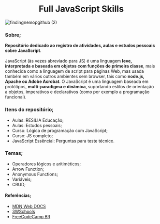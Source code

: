 <h1 align="center"> Full JavaScript Skills</h1> 

![findingnemopgithub (2)](https://user-images.githubusercontent.com/101408372/165160320-145f469f-5096-44e2-bda1-a17fbc8bef9d.png)


### **Sobre**;<br>
**Repositório dedicado ao registro de atividades, aulas e estudos pessoais sobre JavaScript.** <br><br>
JavaScript (às vezes abreviado para JS) é uma linguagem **leve, interpretada e baseada em objetos com funções de primeira classe**, mais conhecida como a linguagem de script para páginas Web, mas usada também em vários outros ambientes sem browser, tais como **node.js, Apache ou Adobe Acrobat**. O JavaScript é uma linguagem baseada em protótipos, **multi-paradigma e dinâmica**, suportando estilos de orientação a objetos, imperativos e declarativos (como por exemplo a programação funcional).

### **Itens do repositório**;
- Aulas: RESILIA Educação; 
- Aulas: Estudos pessoais; 
- Curso: Lógica de programação com JavaScript;
- Curso: JS completo; 
- JavaScript Essêncial: Perguntas para teste técnico. 
### **Temas**; 
- Operadores lógicos e aritiméticos; 
- Arrow Function;
- Anonymous Functions;
- Variáveis;
- CRUD;

#### **Referências**; 
- [MDN Web DOCS](https://developer.mozilla.org/pt-BR/)
- [3WSchools](https://www.w3schools.com/)
- [FreeCodeCamp BR](https://www.freecodecamp.org/portuguese/news)

